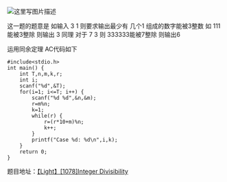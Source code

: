 ![这里写图片描述](http://img.blog.csdn.net/20151226215254246)

这一题的题意是
如输入 3 1
则要求输出最少有 
几个1 组成的数字能被3整数
如 111能被3整除
则输出 3
同理
对于 7 3
则 333333能被7整除
则输出6

运用同余定理
AC代码如下

```
#include<stdio.h>
int main() {
	int T,n,m,k,r;
	int i;
	scanf("%d",&T);
	for(i=1; i<=T; i++) {
		scanf("%d %d",&n,&m);
		r=m%n;
		k=1;
		while(r) {
			r=(r*10+m)%n;
			k++;
		}
		printf("Case %d: %d\n",i,k);
	}
	return 0;
}
```

题目地址：[【Light】[1078]Integer Divisibility](http://lightoj.com/volume_showproblem.php?problem=1078)